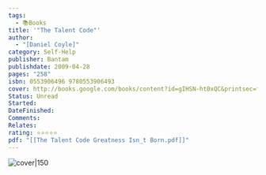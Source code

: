 ```yaml
---
tags:
  - 📚Books
title: '"The Talent Code"'
author:
  - "[Daniel Coyle]"
category: Self-Help
publisher: Bantam
publishdate: 2009-04-28
pages: "258"
isbn: 0553906496 9780553906493
cover: http://books.google.com/books/content?id=gIHSN-ht0xQC&printsec=frontcover&img=1&zoom=1&edge=curl&source=gbs_api
Status: Unread
Started: 
DateFinished: 
Comments: 
Relates: 
rating: ⭐⭐⭐⭐⭐
pdf: "[[The Talent Code Greatness Isn_t Born.pdf]]"
---
```


![cover|150](http://books.google.com/books/content?id=gIHSN-ht0xQC&printsec=frontcover&img=1&zoom=1&edge=curl&source=gbs_api)